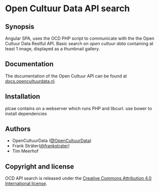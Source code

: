 # Open Cultuur Data API search

## Synopsis

 Angular SPA, uses the OCD PHP script to communicate with the the Open Cultuur Data Restful API. Basic search on _open cultuur data_ containing at least 1 image, displayed as a thumbnail gallery.

## Documentation

The documentation of the Open Cultuur API can be found at [docs.opencultuurdata.nl](http://docs.opencultuurdata.nl/).

## Installation

plcae contains on a webserver which runs PHP and libcurl.
use bower to install dependencies

## Authors

* OpenCultuurData ([@OpenCultuurData](https://twitter.com/OpenCultuurData))
* Frank Sträter([@frankstrater](https://twitter.com/frankstrater))
* Tim Meerhof

## Copyright and license

OCD API search is released under the  [Creative Commons Attribution 4.0 International license](http://creativecommons.org/licenses/by/4.0/).
